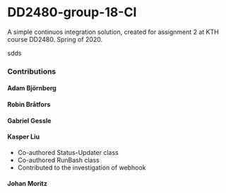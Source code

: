 # DD2480-group-18-CI
A simple continuos integration solution, created for assignment 2 at KTH course DD2480. Spring of 2020.

sdds 

### Contributions
#### Adam Björnberg


#### Robin Bråtfors

#### Gabriel Gessle

#### Kasper Liu
- Co-authored Status-Updater class
- Co-authored RunBash class 
- Contributed to the investigation of webhook

#### Johan Moritz
